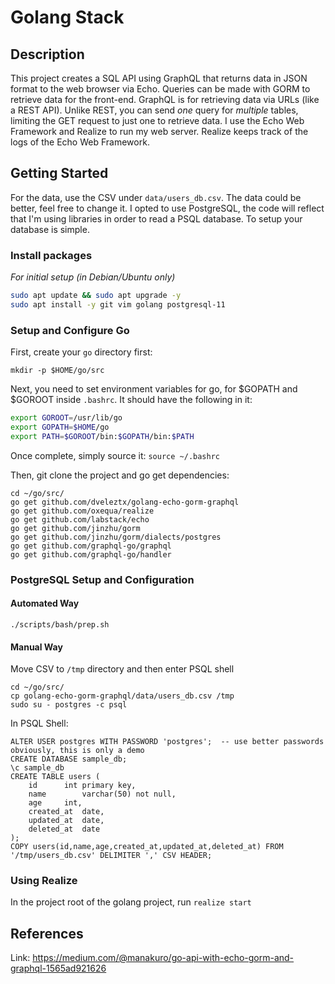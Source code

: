 # Golang Stack 

## Description

This project creates a SQL API using GraphQL that returns data in JSON format to the web browser via Echo. Queries can be made with GORM to retrieve data for the front-end. GraphQL is for retrieving data via URLs (like a REST API). Unlike REST, you can send *one* query for *multiple* tables, limiting the GET request to just one to retrieve data. I use the Echo Web Framework and Realize to run my web server. Realize keeps track of the logs of the Echo Web Framework.

## Getting Started

For the data, use the CSV under `data/users_db.csv`. The data could be better, feel free to change it. I opted to use PostgreSQL, the code will reflect that I'm using libraries in order to read a PSQL database. To setup your database is simple.

### Install packages
*For initial setup (in Debian/Ubuntu only)*

```bash
sudo apt update && sudo apt upgrade -y
sudo apt install -y git vim golang postgresql-11 
```

### Setup and Configure Go

First, create your `go` directory first:

```
mkdir -p $HOME/go/src
```

Next, you need to set environment variables for go, for $GOPATH and $GOROOT inside `.bashrc`. It should have the following in it:

```bash
export GOROOT=/usr/lib/go
export GOPATH=$HOME/go
export PATH=$GOROOT/bin:$GOPATH/bin:$PATH
```

Once complete, simply source it: `source ~/.bashrc`

Then, git clone the project and go get dependencies:

```
cd ~/go/src/
go get github.com/dveleztx/golang-echo-gorm-graphql
go get github.com/oxequa/realize
go get github.com/labstack/echo
go get github.com/jinzhu/gorm
go get github.com/jinzhu/gorm/dialects/postgres
go get github.com/graphql-go/graphql
go get github.com/graphql-go/handler
```


### PostgreSQL Setup and Configuration

#### Automated Way

```
./scripts/bash/prep.sh
```

#### Manual Way

Move CSV to `/tmp` directory and then enter PSQL shell

```
cd ~/go/src/
cp golang-echo-gorm-graphql/data/users_db.csv /tmp
sudo su - postgres -c psql
```

In PSQL Shell:

```
ALTER USER postgres WITH PASSWORD 'postgres';  -- use better passwords obviously, this is only a demo
CREATE DATABASE sample_db;
\c sample_db
CREATE TABLE users (
	id		int primary key,
	name		varchar(50) not null,
	age		int,
	created_at	date,
	updated_at	date,
	deleted_at	date
);
COPY users(id,name,age,created_at,updated_at,deleted_at) FROM '/tmp/users_db.csv' DELIMITER ',' CSV HEADER;
```

### Using Realize

In the project root of the golang project, run `realize start`

## References

Link: https://medium.com/@manakuro/go-api-with-echo-gorm-and-graphql-1565ad921626 
